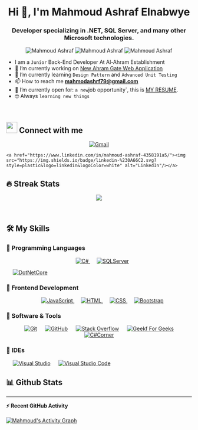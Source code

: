 <h1 align="center">Hi 👋, I'm Mahmoud Ashraf Elnabwye</h1>
<h3 align="center">Developer specializing in .NET, SQL Server, and many other Microsoft technologies. </h3>

<p align="center"> <img src="https://komarev.com/ghpvc/?username=manarshahin48&label=Profile%20views&color=0e75b6&style=flat" alt="Mahmoud Ashraf" />
		   <img src="https://badges.pufler.dev/repos/manarshahin48" alt="Mahmoud Ashraf" />
		   <img src="https://img.shields.io/github/followers/manarshahin48?label=Followers" alt="Mahmoud Ashraf" />
</p>


-  I am a `Junior` Back-End Developer At Al-Ahram Establishment
- 🔭 I’m currently working on [New Ahram Gate Web Application](https://www.ahram.org.eg/)
- 🌱 I’m currently learning `Design Pattern` and `Advanced Unit Testing`
- 📫 How to reach me **mahmodashrf79@gmail.com**
- :thinking: I’m currently open for: ` a new `job opportunity`, this is [MY RESUME](https://drive.google.com/file/d/1EBtSZjCOukfHaPhygwzvSvdcxYe5vaiD/view?usp=sharing).
- :nerd_face: Always `learning new things`
<br>

## <img src="https://media.giphy.com/media/iY8CRBdQXODJSCERIr/giphy.gif" width="30px"> Connect with me
<p align="center">
	<a href="mailto:mahmodashrf79@gmail.com"><img img src="https://img.shields.io/badge/gmail-%23EA4335.svg?style=plastic&logo=gmail&logoColor=white" alt="Gmail"/></a>
	 
	<a href="https://www.linkedin.com/in/mahmoud-ashraf-4358191a5/"><img src="https://img.shields.io/badge/linkedin-%230A66C2.svg?style=plastic&logo=linkedin&logoColor=white" alt="LinkedIn"/></a>
	 
</p>

## 🔥 Streak Stats
<p align="center"><img src="https://github-readme-streak-stats.herokuapp.com/?user=manarshahin48&theme=algolia" /></p>

<br>


## 🛠️ My Skills

### 🔵 Programming Languages

<p align="center"> 
  &emsp; 
  <a href="https://docs.microsoft.com/en-us/dotnet/csharp/" target="_blank"> 
    <img alt="C#" src="https://seeklogo.com/images/C/c-sharp-c-logo-02F17714BA-seeklogo.com.png">
  </a> 
  &emsp;
  <a href="https://docs.microsoft.com/en-us/sql/sql-server/?view=sql-server-ver15" target="_blank"> 
    <img alt="SQLServer" src="https://www.kindpng.com/picc/m/403-4036315_microsoft-sql-server-logo-sql-server-logo-svg.png">
  </a> 
  
  &emsp;
   <a href="https://docs.microsoft.com/en-us/aspnet/core/?view=aspnetcore-6.0" target="_blank">
    <img alt="DotNetCore" src="https://upload.wikimedia.org/wikipedia/commons/thumb/e/ee/.NET_Core_Logo.svg/1200px-.NET_Core_Logo.svg.png">
  </a>
</p>

### 🔵 Frontend Development

<p align="center"> 
  &emsp; 
  <a href="https://developer.mozilla.org/en-US/docs/Web/JavaScript" target="_blank"> 
     <img alt="JavaScript" src="https://img.shields.io/badge/JavaScript%20-%23F7DF1E.svg?style=plastic&logo=javascript&logoColor=black">
   </a>
  &emsp; 
  <a href="https://www.w3.org/html/" target="_blank"> 
   <img alt="HTML" src="https://img.shields.io/badge/HTML5%20-%23E34F26.svg?style=plastic&logo=html5&logoColor=white">
  </a>   
  &emsp;
  <a href="https://www.w3schools.com/css/" target="_blank">
    <img alt="CSS" src="https://img.shields.io/badge/CSS%20-%231572B6.svg?style=plastic&logo=css3&logoColor=white">
  </a> 
  &emsp;
  <a href="https://getbootstrap.com/" target="_blank">
    <img alt="Bootstrap" src="https://upload.wikimedia.org/wikipedia/commons/thumb/b/b2/Bootstrap_logo.svg/512px-Bootstrap_logo.svg.png">
  </a>
</p>

### 🔵 Software & Tools
 
<p align="center">
  &emsp;
    <a href="#"><img alt="Git" src="https://img.shields.io/badge/Git%20-%23F05033.svg?style=plastic&logo=git&logoColor=white"></a>
  &emsp;
    <a href="#"><img alt="GitHub" src="https://img.shields.io/badge/github-%23181717.svg?style=plastic&logo=github&logoColor=white"></a>
  &emsp;
    <a href="#"><img alt="Stack Overflow" src="https://img.shields.io/badge/-Stack%20Overflow-FE7A16?style=plastic&logo=stack-overflow&logoColor=white"></a>
  &emsp;
    <a href="#"><img alt="Geekf For Geeks" src="https://img.shields.io/badge/geeksforgeeks-%230F9D58.svg?style=plastic&logo=geeksforgeeks&logoColor=white"></a>
   &emsp;
    <a href="https://www.c-sharpcorner.com/" target="_blank"><img alt="C#Corner" src="https://res.cloudinary.com/crunchbase-production/image/upload/c_lpad,f_auto,q_auto:eco,dpr_1/v1419762001/rluqffj8bbzc5pfr4li3.png"></a>
</p>



### 🔵 IDEs
 
<p align="center">
  
  &emsp;
    <a href="#"><img alt="Visual Studio" src="https://upload.wikimedia.org/wikipedia/commons/thumb/5/59/Visual_Studio_Icon_2019.svg/1200px-Visual_Studio_Icon_2019.svg.png" /></a>
  &emsp;
    <a href="#"><img alt="Visual Studio Code" src="https://img.shields.io/badge/Visual%20Studio%20Code-0078d7.svg?style=plastic&logo=visual-studio-code&logoColor=white"></a>
  
 </p>
 
 ## 📊 Github Stats



  

----

  <summary><b>⚡ Recent GitHub Activity</b></summary>
  <br/>
   <a href="https://github.com/MahmoudAshraf2899"><img alt="Mahmoud's Activity Graph" src="https://activity-graph.herokuapp.com/graph?username=MahmoudAshraf2899&custom_title=Mahmoud%27s%20Contribution%20Graph&theme=react-dark" /></a>
  <br/>


<br/>




